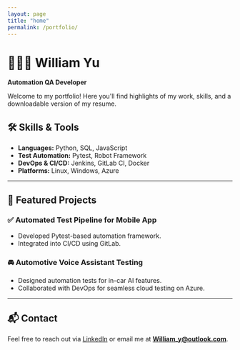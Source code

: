 ```yaml
---
layout: page
title: "home"
permalink: /portfolio/
---
```


# 👨🏻‍💼 William Yu  
**Automation QA Developer**

Welcome to my portfolio! Here you'll find highlights of my work, skills, and a downloadable version of my resume.

## 🛠️ Skills & Tools

- **Languages:** Python, SQL, JavaScript  
- **Test Automation:** Pytest, Robot Framework  
- **DevOps & CI/CD:** Jenkins, GitLab CI, Docker  
- **Platforms:** Linux, Windows, Azure  

---

## 📁 Featured Projects

### ✅ Automated Test Pipeline for Mobile App
- Developed Pytest-based automation framework.
- Integrated into CI/CD using GitLab.

### 🚘 Automotive Voice Assistant Testing
- Designed automation tests for in-car AI features.
- Collaborated with DevOps for seamless cloud testing on Azure.

---

## 📬 Contact

Feel free to reach out via [LinkedIn](https://www.linkedin.com/in/william-qa) or email me at **William_y@outlook.com**.

